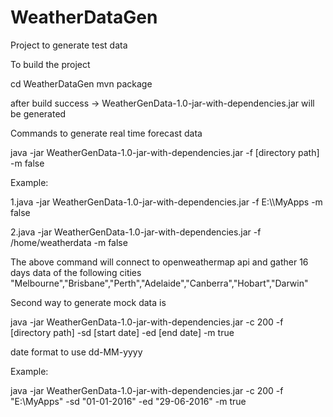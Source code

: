 # WeatherDataGen
Project to generate test data

To build the project 

cd WeatherDataGen
mvn package

after build success -> WeatherGenData-1.0-jar-with-dependencies.jar will be generated


Commands to generate real time forecast data

java -jar WeatherGenData-1.0-jar-with-dependencies.jar -f [directory path] -m false

Example:

1.java -jar WeatherGenData-1.0-jar-with-dependencies.jar -f E:\\\\MyApps -m false

2.java -jar WeatherGenData-1.0-jar-with-dependencies.jar -f /home/weatherdata -m false

The above command will connect to openweathermap api and gather 16 days data of the following cities
"Melbourne","Brisbane","Perth","Adelaide","Canberra","Hobart","Darwin"


Second way to generate mock data is

java -jar WeatherGenData-1.0-jar-with-dependencies.jar -c 200 -f [directory path] -sd [start date] -ed [end date] -m true

date format to use dd-MM-yyyy

Example:

java -jar WeatherGenData-1.0-jar-with-dependencies.jar -c 200 -f "E:\\MyApps" -sd "01-01-2016" -ed "29-06-2016" -m true
